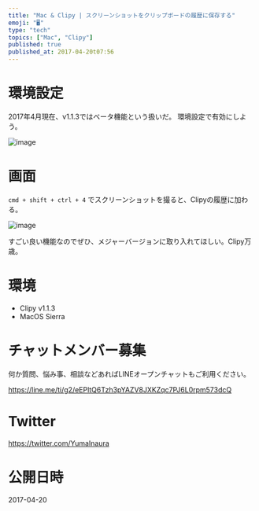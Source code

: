 ```yaml
---
title: "Mac & Clipy | スクリーンショットをクリップボードの履歴に保存する"
emoji: "🖥"
type: "tech"
topics: ["Mac", "Clipy"]
published: true
published_at: 2017-04-20t07:56
---
```


# 環境設定

2017年4月現在、v1.1.3ではベータ機能という扱いだ。
環境設定で有効にしよう。

![image](https://qiita-image-store.s3.amazonaws.com/0/89618/9175a7cc-5d5e-cfbd-4313-6c9a0f885d4a.png)

# 画面

`cmd + shift + ctrl + 4` でスクリーンショットを撮ると、Clipyの履歴に加わる。

![image](https://qiita-image-store.s3.amazonaws.com/0/89618/7190c5bd-5111-841f-7c98-e39e58b3309e.png)

すごい良い機能なのでぜひ、メジャーバージョンに取り入れてほしい。Clipy万歳。

# 環境

- Clipy v1.1.3
- MacOS Sierra








<!-- Update From Qiita API -->

# チャットメンバー募集


何か質問、悩み事、相談などあればLINEオープンチャットもご利用ください。

https://line.me/ti/g2/eEPltQ6Tzh3pYAZV8JXKZqc7PJ6L0rpm573dcQ





# Twitter


https://twitter.com/YumaInaura


<!-- Update From Qiita API -->



# 公開日時

2017-04-20
